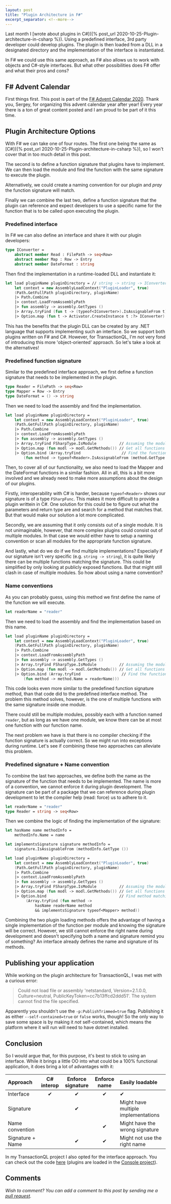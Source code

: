 ```yaml
---
layout: post
title: "Plugin Architecture in F#"
excerpt_separator: <!--more-->
---
```


Last month I [wrote about plugins in C#]({% post_url 2020-10-25-Plugin-architecture-in-csharp %}). Using a predefined interface, 3rd party developer could develop plugins. The plugin is then loaded from a DLL in a designated directory and the implementation of the interface is instantiated.

In F# we could use this same approach, as F# also allows us to work with objects and C#-style interfaces. But what other possibilities does F# offer and what their pros and cons?

<!--more-->

## F# Advent Calendar
First things first. This post is part of the [F# Advent Calendar 2020](https://sergeytihon.com/2020/10/22/f-advent-calendar-in-english-2020/). Thank you, Sergey, for organizing this advent calendar year after year! Every year there is a ton of great content posted and I am proud to be part of it this time.

## Plugin Architecture Options
With F# we can take one of four routes. The first one being the same as [C#]({% post_url 2020-10-25-Plugin-architecture-in-csharp %}), so I won't cover that in too much detail in this post.

The second is to define a function signature that plugins have to implement. We can then load the module and find the function with the same signature to execute the plugin.

Alternatively, we could create a naming convention for our plugin and _pray_ the function signature will match.

Finally we can combine the last two, define a function signature that the plugin can reference and expect developers to use a specific name for the function that is to be called upon executing the plugin.

### Predefined interface
In F# we can also define an interface and share it with our plugin developers:
```fsharp
type IConverter =
    abstract member Read : FilePath -> seq<Row>
    abstract member Map : Row -> Entry
    abstract member DateFormat : string
```

Then find the implementation in a runtime-loaded DLL and instantiate it:
```fsharp
let load pluginName pluginDirectory = // string -> string -> IConverter option
    let context = new AssemblyLoadContext("PluginLoader", true)
    (Path.GetFullPath pluginDirectory, pluginName)
    |> Path.Combine
    |> context.LoadFromAssemblyPath
    |> fun assembly -> assembly.GetTypes ()
    |> Array.tryFind (fun t -> (typeof<IConverter>).IsAssignableFrom t)
    |> Option.map (fun t -> Activator.CreateInstance t :?> IConverter)
```

This has the benefits that the plugin DLL can be created by any .NET language that supports implementing such an interface. So we support both plugins written on F# and C#. However, for TransactionQL, I'm not very fond of introducing this more 'object-oriented' approach. So let's take a look at the alternatives!

### Predefined function signature
Similar to the predefined interface approach, we first define a function signature that needs to be implemented in the plugin.

```fsharp
type Reader = FilePath -> seq<Row>
type Mapper = Row -> Entry
type DateFormat = () -> string
```

Then we need to load the assembly and find the implementation.
```fsharp
let load pluginName pluginDirectory =
    let context = new AssemblyLoadContext("PluginLoader", true)
    (Path.GetFullPath pluginDirectory, pluginName)
    |> Path.Combine
    |> context.LoadFromAssemblyPath
    |> fun assembly -> assembly.GetTypes ()
    |> Array.tryFind FSharpType.IsModule          // Assuming the module consists out of one module
    |> Option.map (fun modl -> modl.GetMethods()) // Get all functions inside that module
    |> Option.bind (Array.tryFind                  // Find the function that matches the signature
        (fun method -> typeof<Reader>.IsAssignableFrom (method.GetType ())))
```

Then, to cover all of our functionality, we also need to load the Mapper and the DateFormat functions in a similar fashion.
All in all, this is a bit more involved and we already need to make more assumptions about the design of our plugins.

Firstly, interoperability with C# is harder, because `typeof<Reader>` shows our signature is of a type `FSharpFunc`. This makes it more difficult to provide a plugin writtein in C#. One solution for this could be to figure out what the parameters and return type are and search for a method that matches that. But that would make our solution a lot more complicated.

Secondly, we are assuming that it only consists out of a single module. It is not unimaginable, however, that more complex plugins could consist out of multiple modules. In that case we would either have to setup a naming convention or scan all modules for the appropriate function signature.

And lastly, what do we do if we find multiple implementations? Especially if our signature isn't very specific (e.g. `string -> string`), it is quite likely there can be multiple functions matching the signature. This could be simplified by only looking at publicly exposed functions. But that might still clash in case of multiple modules. So how about using a name convention?

### Name conventions
As you can probably guess, using this method we first define the name of the function we will execute.

```fsharp
let readerName = "reader"
```

Then we need to load the assembly and find the implementation based on this name.
```fsharp
let load pluginName pluginDirectory =
    let context = new AssemblyLoadContext("PluginLoader", true)
    (Path.GetFullPath pluginDirectory, pluginName)
    |> Path.Combine
    |> context.LoadFromAssemblyPath
    |> fun assembly -> assembly.GetTypes ()
    |> Array.tryFind FSharpType.IsModule          // Assuming the module consists out of one module
    |> Option.map (fun modl -> modl.GetMethods()) // Get all functions inside that module
    |> Option.bind (Array.tryFind                  // Find the function that matches the name
        (fun method -> method.Name = readerName)))
```

This code looks even more similar to the predefined function signature method, than that code did to the predefined interface method.
The problem this method solves, however, is the one of multiple functions with the same signature inside one module.

There could still be multiple modules, possibly each with a function named `reader`, but as long as we have one module, we know there can be at most one function with our function name.

The next problem we have is that there is no compiler checking if the function signature is actually correct. So we might run into exceptions during runtime. Let's see if combining these two approaches can alleviate this problem.

### Predefined signature + Name convention
To combine the last two approaches, we define both the name as the signature of the function that needs to be implemented. The name is more of a convention, we cannot enforce it during plugin development. The signature can be part of a package that we can reference during plugin development to let the compiler help (read: force) us to adhere to it.

```fsharp
let readerName = "reader"
type Reader = string -> seq<Row>
```

Then we combine the logic of finding the implementation of the signature:
```fsharp
let hasName name methodInfo =
    methodInfo.Name = name

let implementsSignature signature methodInfo =
    signature.IsAssignableFrom (methodInfo.GetType ())

let load pluginName pluginDirectory =
    let context = new AssemblyLoadContext("PluginLoader", true)
    (Path.GetFullPath pluginDirectory, pluginName)
    |> Path.Combine
    |> context.LoadFromAssemblyPath
    |> fun assembly -> assembly.GetTypes ()
    |> Array.tryFind FSharpType.IsModule          // Assuming the module consists out of one module
    |> Option.map (fun modl -> modl.GetMethods()) // Get all functions inside that module
    |> Option.bind                                // Find method matching the name and signature
         (Array.tryFind (fun method ->
             hasName readerName method
             && implementsSignature typeof<Mapper> method))
```

Combining the two plugin loading methods offers the advantage of having a single implementation of the function per module and knowing the signature will be correct. However, we still cannot enforce the right name during development and doesn't specifying both a name and signature remind you of something? An interface already defines the name and signature of its methods.

## Publishing your application
While working on the plugin architecture for TransactionQL, I was met with a curious error:

> Could not load file or assembly 'netstandard, Version=2.1.0.0, Culture=neutral, PublicKeyToken=cc7b13ffcd2ddd51'. The system cannot find the file specified.

Apparently you shouldn't use the `-p:PublishTrimmed=true` flag. Publishing it as either `--self-contained=true` or `false` works, though! So the only way to save some space is by making it _not_ self-contained, which means the platform where it will run will need to have dotnet installed.

## Conclusion
So I would argue that, for this purpose, it's best to stick to using an interface. While it brings a little OO into what could be a 100% functional application, it does bring a lot of advantages with it:

|     Approach     | C# interop | Enforce signature | Enforce name |           Easily loadable           |
|:-----------------|:----------:|:-----------------:|:------------:|:------------------------------------|
| Interface        |      ✔     |         ✔         |       ✔      |        ✔                            |
| Signature        |            |         ✔         |              | Might have multiple implementations |
| Name convention  |            |                   |       ✔      | Might have the wrong signature      |
| Signature + Name |            |         ✔         |       ✔      | Might not use the right name        |

In my TransactionQL project I also opted for the interface approach. You can check out the code [here](https://github.com/janssen-io/transactionql-fsharp) (plugins are loaded in the [Console project](https://github.com/janssen-io/TransactionQL-fsharp/blob/master/TransactionQL.Console/PluginLoader.fs)).

## Comments
_Wish to comment? You can add a comment to this post by sending me a [pull request](https://github.com/janssen-io/janssen-io.github.io#readme)._

